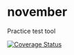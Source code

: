 # november
Practice test tool

[![Coverage Status](https://coveralls.io/repos/github/ttwd80/november/badge.svg?branch=master)](https://coveralls.io/github/ttwd80/november?branch=master)
